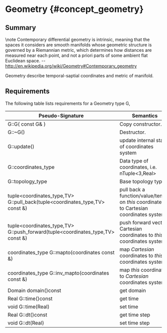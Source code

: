Geometry     {#concept_geometry}
=============================================
## Summary
  \note Contemporary differential geometry is intrinsic, meaning that the spaces it considers are smooth manifolds whose geometric structure is governed by a Riemannian metric, which determines how distances are measured near each point, and not a priori parts of some ambient flat Euclidean space. -- http://en.wikipedia.org/wiki/Geometry#Contemporary_geometry
  
  
  Geometry describe temporal-saptial coordinates and metric of manifold.
   
## Requirements

The following table lists requirements for a Geometry type G,  

 Pseudo-Signature  		| Semantics  
 -------------------|-------------  
 G::G( const G& ) 		| Copy constructor.  
 G::~G() 				| Destructor.  
 G::update()			| update internal stat of coordinates system
 G::coordinates_type	| Data type of coordinates, i.e. nTuple<3,Real>
 G::topology_type		| Base topology type
 tuple<coordinates_type,TV> G::pull_back(tuple<coordinates_type,TV> const &) | pull back a function/value/tensor on _this_ coordinates to Cartesian coordinates system
 tuple<coordinates_type,TV> G::push_forward(tuple<coordinates_type,TV> const &) | push forward vector Cartesian coordinates to _this_ coordinates system
 coordinates_type  G::mapto(coordinates const &) | map _Cartesian_ coordinates to _this_  coordinates system
 coordinates_type  G::inv_mapto(coordinates const &) | map _this_ coordinates to _Cartesian_  coordinates system
 Domain domain()const	| get domain
 Real G::time()const	| get time  
 void G::time(Real)		| set time
 Real G::dt()const		| get time step  
 void G::dt(Real)		| set time step